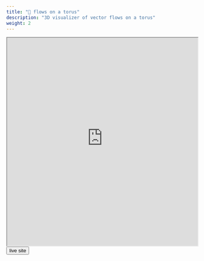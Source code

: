 ```yaml
---
title: "🍩 flows on a torus"
description: "3D visualizer of vector flows on a torus"
weight: 2
---
```


<iframe class="website-preview" src="https://mellifluous-cajeta-f7a04b.netlify.app/" width="100%" height="550px"></iframe>

<a class="fake-button" href="https://onatorus.louismeunier.net">
<button class="btn btn-info">live site</button>
</a>
</div>